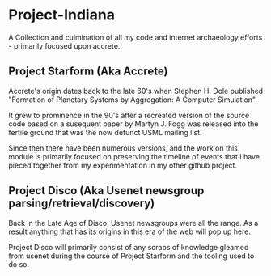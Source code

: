 # Project-Indiana
A Collection and culmination of all my code and internet archaeology efforts - primarily focused upon accrete.

## Project Starform (Aka Accrete)
Accrete's origin dates back to the late 60's when Stephen H. Dole published "Formation of Planetary Systems by Aggregation: A Computer Simulation". 

It grew to prominence in the 90's after a recreated version of the source code based on a susequent paper by Martyn J. Fogg was released into the fertile ground that was the now defunct USML mailing list.

Since then there have been numerous versions, and the work on this module is primarily focused on preserving the timeline of events that I have pieced together from my experimentation in my other github project.

## Project Disco (Aka Usenet newsgroup parsing/retrieval/discovery)
Back in the Late Age of Disco, Usenet newsgroups were all the range. As a result anything that has its origins in this era of the web will pop up here. 

Project Disco will primarily consist of any scraps of knowledge gleamed from usenet during the course of Project Starform and the tooling used to do so. 